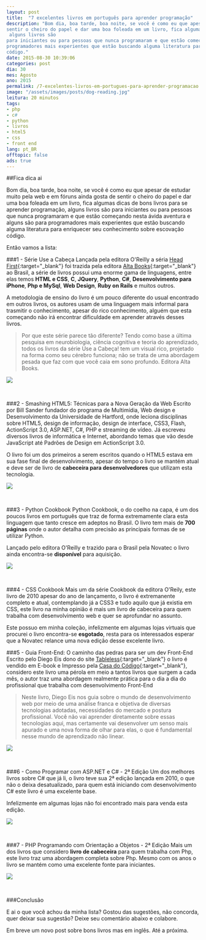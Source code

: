 ```yaml
---
layout: post
title:  "7 excelentes livros em português para aprender programação"
description: "Bom dia, boa tarde, boa noite, se você é como eu que apesar de estudar muito pela web e em fóruns ainda gosta de 
sentir o cheiro do papel e dar uma boa foleada em um livro, fica algumas dicas de bons livros para se aprender programação,
 alguns livros são
para iniciantes ou para pessoas que nunca programaram e que estão começando nesta ávida aventura e alguns são para
programadores mais experientes que estão buscando alguma literatura para enriquecer seu conhecimento sobre escovação
código."
date: 2015-08-30 10:39:06
categories: post 
dia: 30
mes: Agosto
ano: 2015
permalink: /7-excelentes-livros-em-portugues-para-aprender-programacao
image: "/assets/images/posts/dog-reading.jpg"
leitura: 20 minutos
tags:
- php
- c#
- python
- livros
- html5
- css
- front end
lang: pt_BR
offtopic: false
ads: true
---
```


##Fica dica ai

Bom dia, boa tarde, boa noite, se você é como eu que apesar de estudar muito pela web e em fóruns ainda gosta de 
sentir o cheiro do papel e dar uma boa foleada em um livro, fica algumas dicas de bons livros para se aprender programação,
 alguns livros são
para iniciantes ou para pessoas que nunca programaram e que estão começando nesta ávida aventura e alguns são para
programadores mais experientes que estão buscando alguma literatura para enriquecer seu conhecimento sobre escovação
código.

Então vamos a lista:

###1 - Série Use a Cabeça
Lançada pela editora O'Reilly a séria [Head First](http://www.headfirstlabs.com/){:target="_blank"} foi trazida pela
editora [Alta Books](http://www.altabooks.com.br/use-a-cabeca.html){:target="_blank"} ao Brasil, a série de livros
possui uma enorme gama de linguagens, entre elas temos **HTML e CSS**, **C**, **JQuery**, 
**Python**, **C#**, **Desenvolvimento para iPhone**, **Php e MySql**, **Web Design**, **Ruby on Rails** e muitos outros.

A metodologia de ensino do livro é um pouco diferente do usual encontrado em outros livros, os autores usam de uma
linguagem mais informal para trasmitir o conhecimento, apesar do rico conhecimento, alguém que esta começando não irá
encontrar dificuldade em aprender através desses livros.

> Por que este série parece tão diferente? Tendo como base a última pesquisa em neurobiologia, ciência cognitiva e teoria do aprendizado, todos os livros da série Use a Cabeça! tem um visual rico, projetado na forma como seu cérebro funciona; não se trata de uma abordagem pesada que faz com que você caia em sono profundo. Editora Alta Books.

<p class="p-image">
	<img class="thumbnaill-post-100" src="{{ site.url }}/assets/images/posts/useacabeca.jpg"/>
</p> 
<br/>

###2 - Smashing HTML5: Técnicas para a Nova Geração da Web
Escrito por Bill Sander fundador do programa de Multimídia, Web design e Desenvolvimento da Universidade de Hartford, onde leciona disciplinas sobre HTML5, design de informação, design de interface, CSS3, Flash, ActionScript 3.0, ASP.NET, C#, PHP e streaming de vídeo. Já escreveu diversos livros de informática e Internet, abordando temas que vão desde JavaScript até Padrões de Design em ActionScript 3.0.

O livro foi um dos primeiros a serem escritos quando o HTML5 estava em sua fase final de desenvolvimento, apesar do 
tempo o livro se mantém atual e deve ser de livro de **cabeceira para desenvolvedores** que utilizam esta tecnologia.

<p class="p-image">
	<img class="thumbnaill-post-100" src="{{ site.url }}/assets/images/posts/smashinghtml5.jpg"/>
</p> 
<br/>

<script async src="//pagead2.googlesyndication.com/pagead/js/adsbygoogle.js"></script>
<!-- valdirviana.github.io - Intro post (so texto) -->
<ins class="adsbygoogle"
     style="display:block"
     data-ad-client="ca-pub-7851524114238986"
     data-ad-slot="3633647753"
     data-ad-format="auto"></ins>
<script>
(adsbygoogle = window.adsbygoogle || []).push({});
</script>

###3 - Python Cookbook
Python Cookbook, o do coelho na capa, é um dos poucos livros em português que traz de forma extremamente clara esta 
linguagem que tanto cresce em adeptos no Brasil.
O livro tem mais de **700 páginas** onde o autor detalha com precisão as principais formas de se utilizar Python.

Lançado pelo editora O'Reilly e trazido para o Brasil pela Novatec o livro ainda encontra-se **disponível** para aquisição.

<p class="p-image">
	<img class="thumbnaill-post-100" src="{{ site.url }}/assets/images/posts/pythoncookbook.jpg"/>
</p> 
<br/>

###4 - CSS Cookbook
Mais um da série Cookbook da editora O'Reily, este livro de 2010 apesar do ano de lançamento, o livro é extremanente
completo e atual, contemplando já a CSS3 e tudo aquilo que já existia em CSS, este livro na minha opinião é mais um livro de 
cabeceira para quem trabalha com desenvolvimento web e quer se aprofundar no assunto.

Este possuo em minha coleção, infelizmente em algumas lojas virtuais que procurei o livro encontra-se **esgotado**, resta
para os interessados esperar que a Novatec relance uma nova edição desse excelente livro. 

###5 - Guia Front-End: O caminho das pedras para ser um dev Front-End
Escrito pelo Diego Eis dono do site [Tableless](http://tableless.com.br/){:target="_blank"} o livro é vendido em 
E-book e Impresso pela [Casa do Código](http://www.casadocodigo.com.br/products/livro-guia-frontend){:target="_blank"}, 
considero este livro uma pérola em meio a tantos livros que surgem a cada mês, o autor traz uma abordagem realmente 
prática para o dia a dia do profissional que trabalha com desenvolvimento Front-End

> Neste livro, Diego Eis nos guia sobre o mundo de desenvolvimento web por meio de uma análise franca e objetiva de diversas tecnologias adotadas, necessidades do mercado e postura profissional. Você não vai aprender diretamente sobre essas tecnologias aqui, mas certamente vai desenvolver um senso mais apurado e uma nova forma de olhar para elas, o que é fundamental nesse mundo de aprendizado não linear.

<p class="p-image">
	<img class="thumbnaill-post-100" src="{{ site.url }}/assets/images/posts/guia-frontend-featured_large.png"/>
</p> 
<br/>

<script async src="//pagead2.googlesyndication.com/pagead/js/adsbygoogle.js"></script>
<!-- valdirviana.github.io - Intro post (so texto) -->
<ins class="adsbygoogle"
     style="display:block"
     data-ad-client="ca-pub-7851524114238986"
     data-ad-slot="3633647753"
     data-ad-format="auto"></ins>
<script>
(adsbygoogle = window.adsbygoogle || []).push({});
</script>

###6 - Como Programar com ASP.NET e C# - 2ª Edição
Um dos melhores livros sobre C# que já li, o livro teve sua 2ª edição lançada em 2010, o que não o deixa desatualizado, para quem está
iniciando com desenvolvimento C# este livro é uma excelente base.

Infelizmente em algumas lojas não foi encontrado mais para venda esta edição.

<p class="p-image">
	<img class="thumbnaill-post-100" src="{{ site.url }}/assets/images/posts/capa_como_programar_com_aspnet_e_c.jpg"/>
</p> 
<br/>

###7 - PHP Programando com Orientação a Objetos - 2ª Edição
Mais um dos livros que considero **livro de cabeceira** para quem trabalha com Php, este livro traz uma abordagem completa sobre
Php. Mesmo com os anos o livro se mantém como uma excelente fonte para iniciantes.

<p class="p-image">
	<img class="thumbnaill-post-100" src="{{ site.url }}/assets/images/posts/php-capa.jpg"/>
</p> 
<br/>

###Conclusão

E ai o que você achou da minha lista? Gostou das sugestões, não concorda, quer deixar sua sugestão? Deixe seu comentário abaixo e 
colabore.

Em breve um novo post sobre bons livros mas em inglês.
Até a próxima.